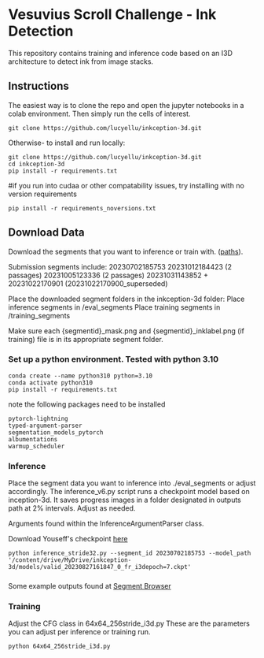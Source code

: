 # Vesuvius Scroll Challenge - Ink Detection

This repository contains training and inference code based on an I3D architecture to detect ink from image stacks.


## Instructions

The easiest way is to clone the repo and open the jupyter notebooks in a colab environment. Then simply run the cells of interest. 

```
git clone https://github.com/lucyellu/inkception-3d.git

```


Otherwise- to install and run locally:


```
git clone https://github.com/lucyellu/inkception-3d.git
cd inkception-3d
pip install -r requirements.txt

```

#if you run into cudaa or other compatability issues, try installing with no version requirements

```
pip install -r requirements_noversions.txt

```


## Download Data
Download the segments that you want to inference or train with. ([paths](http://dl.ash2txt.org/full-scrolls/Scroll1.volpkg/paths/)).   

Submission segments include: 
    20230702185753 
    20231012184423 (2 passages) 
    20231005123336 (2 passages)
    20231031143852 + 20231022170901 (20231022170900_superseded)
    
Place the downloaded segment folders in the inkception-3d folder:
    Place inference segments in /eval_segments
    Place training segments in /training_segments
    
Make sure each {segmentid}_mask.png and {segmentid}_inklabel.png (if training) file is in its appropriate segment folder.


### Set up a python environment. Tested with python 3.10

```
conda create --name python310 python=3.10
conda activate python310
pip install -r requirements.txt

```
note the following packages need to be installed

```
pytorch-lightning   
typed-argument-parser   
segmentation_models_pytorch   
albumentations   
warmup_scheduler   
```


### Inference
Place the segment data you want to inference into ./eval_segments or adjust accordingly.
The inference_v6.py script runs a checkpoint model based on inception-3d. It saves progress images in a folder designated in outputs path at 2% intervals. Adjust as needed. 

Arguments found within the InferenceArgumentParser class.

Download Youseff's checkpoint [here](https://drive.google.com/file/d/1fAGZbVPHW6q1hNiI2E2NKzf6TyELzOC4/view?usp=sharing) 


```
python inference_stride32.py --segment_id 20230702185753 --model_path '/content/drive/MyDrive/inkception-3d/models/valid_20230827161847_0_fr_i3depoch=7.ckpt'
```


###
Some example outputs found at [Segment Browser](https://vesuvius.virtual-void.net/) 



### Training

Adjust the CFG class in 64x64_256stride_i3d.py
These are the parameters you can adjust per inference or training run. 

```
python 64x64_256stride_i3d.py
```






    

